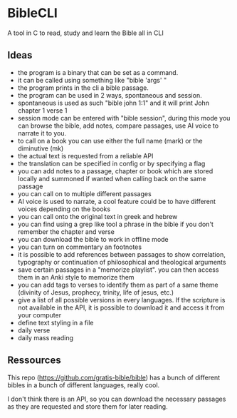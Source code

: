 # BibleCLI
A tool in C to read, study and learn the Bible all in CLI

## Ideas
- the program is a binary that can be set as a command.
- it can be called using something like "bible 'args' "
- the program prints in the cli a bible passage.
- the program can be used in 2 ways, spontaneous and session.
- spontaneous is used as such "bible john 1:1" and it will print John chapter 1 verse 1
- session mode can be entered with "bible session", during this mode you can browse the bible, add notes, compare passages, use AI voice to narrate it to you.
- to call on a book you can use either the full name (mark) or the diminutive (mk)
- the actual text is requested from a reliable API
- the translation can be specified in config or by specifying a flag
- you can add notes to a passage, chapter or book which are stored locally and summoned if wanted when calling back on the same passage
- you can call on to multiple different passages
- AI voice is used to narrate, a cool feature could be to have different voices depending on the books
- you can call onto the original text in greek and hebrew
- you can find using a grep like tool a phrase in the bible if you don't remember the chapter and verse
- you can download the bible to work in offline mode
- you can turn on commentary an footnotes
- it is possible to add references between passages to show correlation, typography or continuation of philosophical and theological arguments
- save certain passages in a "memorize playlist". you can then access them in an Anki style to memorize them
- you can add tags to verses to identify them as part of a same theme (divinity of Jesus, prophecy, trinity, life of jesus, etc.)
- give a list of all possible versions in every languages. If the scripture is not available in the API, it is possible to download it and access it from your computer
- define text styling in a file
- daily verse
- daily mass reading
  
## Ressources 
This repo (https://github.com/gratis-bible/bible) has a bunch of different bibles in a bunch of different languages, really cool.

I don't think there is an API, so you can download the necessary passages as they are requested and store them for later reading.
